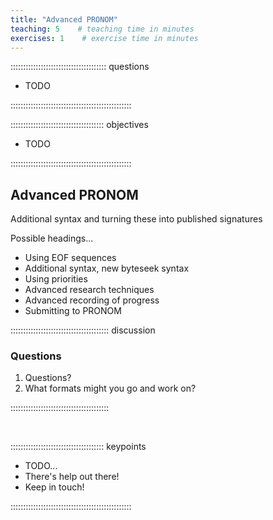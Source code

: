 ```yaml
---
title: "Advanced PRONOM"
teaching: 5    # teaching time in minutes
exercises: 1    # exercise time in minutes
---
```


:::::::::::::::::::::::::::::::::::::: questions

- TODO

::::::::::::::::::::::::::::::::::::::::::::::::

::::::::::::::::::::::::::::::::::::: objectives

- TODO

::::::::::::::::::::::::::::::::::::::::::::::::

## Advanced PRONOM

Additional syntax and turning these into published signatures

Possible headings...

* Using EOF sequences
* Additional syntax, new byteseek syntax
* Using priorities
* Advanced research techniques
* Advanced recording of progress
* Submitting to PRONOM

::::::::::::::::::::::::::::::::::::::: discussion

### Questions

1. Questions?
1. What formats might you go and work on?

:::::::::::::::::::::::::::::::::::::::

<!-- NB. Keypoints should appear at the end of the markdown file. Aesthetically
     it looks like it's better with an additional newline so adding that
     here and using this comment as a separator to make it easy to read
     content.
-->

<br>

::::::::::::::::::::::::::::::::::::: keypoints

- TODO...
- There's help out there!
- Keep in touch!

::::::::::::::::::::::::::::::::::::::::::::::::
